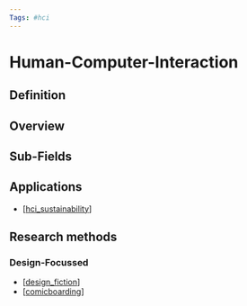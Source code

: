 ```yaml
---
Tags: #hci
---
```


# Human-Computer-Interaction

## Definition

## Overview

## Sub-Fields

## Applications

- [[hci_sustainability]]

## Research methods

### Design-Focussed

- [[design_fiction]]
- [[comicboarding]]

[//begin]: # "Autogenerated link references for markdown compatibility"
[hci_sustainability]: hci_sustainability "Sustainability in HCI"
[design_fiction]: design_fiction "Design Fiction"
[comicboarding]: comicboarding "Comicboarding"
[//end]: # "Autogenerated link references"